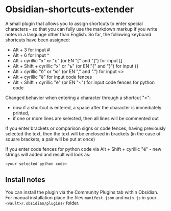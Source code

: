 # Obsidian-shortcuts-extender

A small plugin that allows you to assign shortcuts to enter special characters - so that you can fully use the markdown markup if you write notes in a language other than English.
So far, the following keyboard shortcuts have been assigned:
- Alt + 3 for input #
- Alt + 6 for input ^
- Alt + cyrillic "х" or "ъ" (or EN "[" and "]") for input []
- Alt + Shift + cyrillic "х" or "ъ" (or EN "{" and "}") for input {}
- Alt + cyrillic "б" or "ю" (or EN "," and ".") for input <> 
- Alt + cyrillic "ё" for input code fences
- Alt + Shift + cyrillic "ё" (or EN "~") for input code fences for python code

Changed behavior when entering a character through a shortcut ">":
- now if a shortcut is entered, a space after the character is immediately printed,
- if one or more lines are selected, then all lines will be commented out

If you enter brackets or comparison signs or code fences, having previously selected the text, then the text will be enclosed in brackets (in the case of square brackets, a pair will be put at once)

If you enter code fences for python code via Alt + Shift + cyrillic "ё" - new strings will added and result will look as:

```py
<your selected python code>
```

## Install notes

You can install the plugin via the Community Plugins tab within Obsidian.
For manual installation place the files `manifest.json` and `main.js` in your `<vault>/.obsidian/plugins/` folder.
